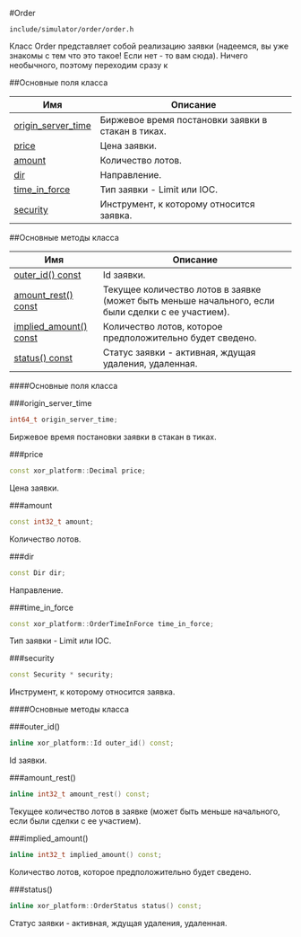 #Order

`include/simulator/order/order.h`


Класс Order представляет собой реализацию заявки (надеемся, вы уже знакомы с тем что это такое! Если нет - то вам сюда). Ничего необычного, поэтому переходим сразу к


##Основные поля класса


|Имя| Описание|
|------------------|--------------------|
|[origin_server_time](#origin_server_time)|Биржевое время постановки заявки в стакан в тиках.|
|[price](#price)|Цена заявки.|
|[amount](#amount)|Количество лотов.|
|[dir](#dir)|Направление.|
|[time_in_force](#time_in_force)|Тип заявки - Limit или IOC.|
|[security](#security)|Инструмент, к которому относится заявка.|

##Основные методы класса


|Имя| Описание|
|------------------|--------------------|
|[outer_id() const](#outer_id)|Id заявки.|
|[amount_rest() const](#amount_rest)|Текущее количество лотов в заявке (может быть меньше начального, если были сделки с ее участием).|
|[implied_amount() const](#implied_amount)|Количество лотов, которое предположительно будет сведено.|
|[status() const](#status)|Статус заявки - активная, ждущая удаления, удаленная.|

####Основные поля класса

<a id="origin_server_time"></a>
###origin_server_time
```c++
int64_t origin_server_time;
```
Биржевое время постановки заявки в стакан в тиках.

<a id="price"></a>
###price
```c++
const xor_platform::Decimal price;
```
Цена заявки.

<a id="amount"></a>
###amount
```c++
const int32_t amount;
```
Количество лотов.

<a id="dir"></a>
###dir
```c++
const Dir dir;
```
Направление.

<a id="time_in_force"></a>
###time_in_force
```c++
const xor_platform::OrderTimeInForce time_in_force;
```
Тип заявки - Limit или IOC.

<a id="security"></a>
###security
```c++
const Security * security;
```
Инструмент, к которому относится заявка.


####Основные методы класса

<a id="outer_id"></a>
###outer_id()
```c++
inline xor_platform::Id outer_id() const;
```
Id заявки.

<a id="amount_rest"></a>
###amount_rest()
```c++
inline int32_t amount_rest() const;
```
Текущее количество лотов в заявке (может быть меньше начального, если были сделки с ее участием).

<a id="implied_amount"></a>
###implied_amount()
```c++
inline int32_t implied_amount() const;
```
Количество лотов, которое предположительно будет сведено.

<a id="status"></a>
###status()
```c++
inline xor_platform::OrderStatus status() const;
```
Статус заявки - активная, ждущая удаления, удаленная.

